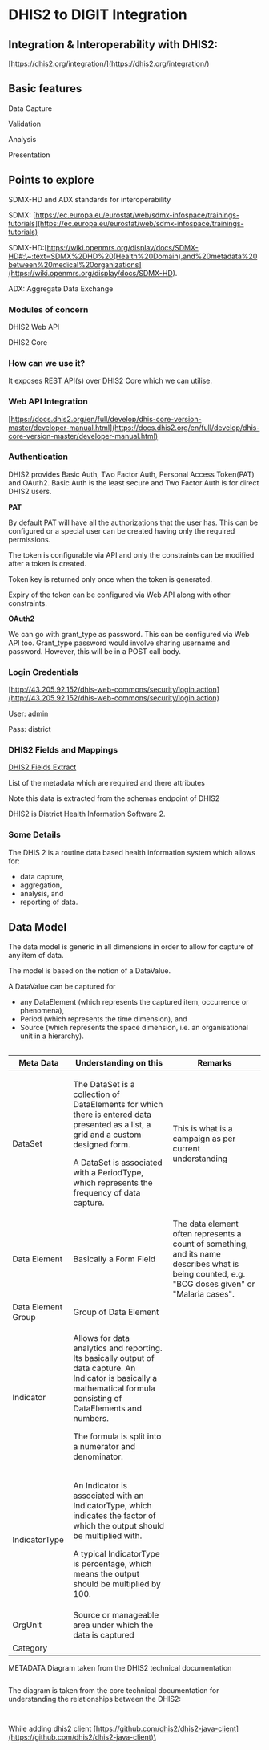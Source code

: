 # DHIS2 to DIGIT Integration

## Integration & Interoperability with DHIS2:

[https://dhis2.org/integration/](https://dhis2.org/integration/)

## Basic features

Data Capture

Validation

Analysis

Presentation

## Points to explore

SDMX-HD and ADX standards for interoperability

SDMX: [https://ec.europa.eu/eurostat/web/sdmx-infospace/trainings-tutorials](https://ec.europa.eu/eurostat/web/sdmx-infospace/trainings-tutorials)

SDMX-HD:[https://wiki.openmrs.org/display/docs/SDMX-HD#:\~:text=SDMX%2DHD%20(Health%20Domain),and%20metadata%20between%20medical%20organizations](https://wiki.openmrs.org/display/docs/SDMX-HD).

ADX: Aggregate Data Exchange

### Modules of concern

DHIS2 Web API

DHIS2 Core

### How can we use it?

It exposes REST API(s) over DHIS2 Core which we can utilise.

### Web API Integration

[https://docs.dhis2.org/en/full/develop/dhis-core-version-master/developer-manual.html](https://docs.dhis2.org/en/full/develop/dhis-core-version-master/developer-manual.html)

### Authentication

DHIS2 provides Basic Auth, Two Factor Auth, Personal Access Token(PAT) and OAuth2. Basic Auth is the least secure and Two Factor Auth is for direct DHIS2 users.

**PAT**

By default PAT will have all the authorizations that the user has. This can be configured or a special user can be created having only the required permissions.

The token is configurable via API and only the constraints can be modified after a token is created.

Token key is returned only once when the token is generated.

Expiry of the token can be configured via Web API along with other constraints.

**OAuth2**

We can go with grant\_type as password. This can be configured via Web API too. Grant\_type password would involve sharing username and password. However, this will be in a POST call body.

### Login Credentials

[http://43.205.92.152/dhis-web-commons/security/login.action](http://43.205.92.152/dhis-web-commons/security/login.action)

User: admin

Pass: district

### DHIS2 Fields and Mappings

[DHIS2 Fields Extract](https://docs.google.com/spreadsheets/d/1aXzaUUgqQE0LmFt44zf9wq6lynkYlVj3EROZtYdOvOs/edit?usp=sharing)

List of the metadata which are required and there attributes

Note this data is extracted from the schemas endpoint of DHIS2

DHIS2 is District Health Information Software 2.

### Some Details

The DHIS 2 is a routine data based health information system which allows for:&#x20;

* data capture,&#x20;
* aggregation,&#x20;
* analysis, and&#x20;
* reporting of data.

## Data Model

The data model is generic in all dimensions in order to allow for capture of any item of data.&#x20;

The model is based on the notion of a DataValue.

&#x20;A DataValue can be captured for&#x20;

* any DataElement (which represents the captured item, occurrence or phenomena),
* Period (which represents the time dimension), and&#x20;
* Source (which represents the space dimension, i.e. an organisational unit in a hierarchy).

<figure><img src="../../../.gitbook/assets/Screenshot 2023-05-16 at 2.22.39 PM.png" alt=""><figcaption></figcaption></figure>

| Meta Data          | Understanding on this                                                                                                                                                                                                                               | Remarks                                                                                                                                           |
| ------------------ | --------------------------------------------------------------------------------------------------------------------------------------------------------------------------------------------------------------------------------------------------- | ------------------------------------------------------------------------------------------------------------------------------------------------- |
| DataSet            | <p>The DataSet is a collection of DataElements for which there is entered data presented as a list, a grid and a custom designed form. </p><p>A DataSet is associated with a PeriodType, which represents the frequency of data capture. </p>       | This is what is a campaign as per current understanding                                                                                           |
| Data Element       | Basically a Form Field                                                                                                                                                                                                                              | The data element often represents a count of something, and its name describes what is being counted, e.g. "BCG doses given" or "Malaria cases".  |
| Data Element Group | Group of Data Element                                                                                                                                                                                                                               |                                                                                                                                                   |
| Indicator          | <p>Allows for data analytics and reporting. Its basically output of data capture. An Indicator is basically a mathematical formula consisting of DataElements and numbers.</p><p> </p><p>The formula is split into a numerator and denominator.</p> |                                                                                                                                                   |
| IndicatorType      | <p>An Indicator is associated with an IndicatorType, which indicates the factor of which the output should be multiplied with. </p><p> </p><p>A typical IndicatorType is percentage, which means the output should be multiplied by 100.</p>        |                                                                                                                                                   |
| OrgUnit            | Source or manageable area under which the data is captured                                                                                                                                                                                          |                                                                                                                                                   |
| Category           |                                                                                                                                                                                                                                                     |                                                                                                                                                   |

METADATA Diagram taken from the DHIS2 technical documentation

<figure><img src="../../../.gitbook/assets/Screenshot 2023-05-16 at 2.23.39 PM.png" alt=""><figcaption></figcaption></figure>

The diagram is taken from the core technical documentation for understanding the relationships between the DHIS2:

<figure><img src="../../../.gitbook/assets/Screenshot 2023-05-16 at 2.24.29 PM.png" alt=""><figcaption></figcaption></figure>

<figure><img src="../../../.gitbook/assets/Screenshot 2023-05-16 at 2.25.41 PM.png" alt=""><figcaption></figcaption></figure>

While adding dhis2 client [https://github.com/dhis2/dhis2-java-client](https://github.com/dhis2/dhis2-java-client)\


<figure><img src="../../../.gitbook/assets/Screenshot 2023-05-16 at 2.26.36 PM.png" alt=""><figcaption></figcaption></figure>
